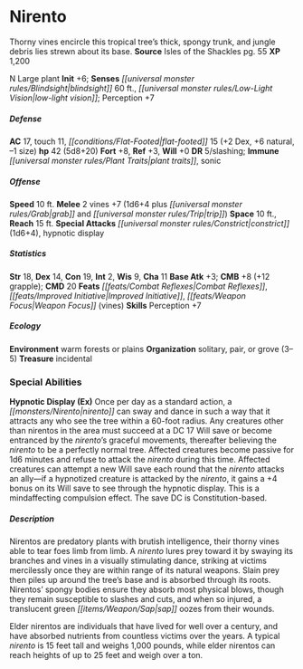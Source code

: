 ﻿---
cssclass: [monsters]
title1: Nirento
desc_short: Thorny vines encircle this tropical tree's thick, spongy trunk, and jungle
  debris lies strewn about its base.
title2: Nirento
CR: 4
sources:
- name: Isles of the Shackles
  page: 55
  link: http://paizo.com/products/btpy8qzx?Pathfinder-Campaign-Setting-Isles-of-the-Shackles
XP: 1200
alignment: N
size: Large
type: plant
initiative:
  bonus: 6
senses:
  blindsight: 60
  low-light vision: true
AC:
  AC: 17
  touch: 11
  flat_footed: 15
  components:
    dex: 2
    natural: 6
    size: -1
HP:
  HP: 42
  long: 5d8+20
saves:
  fort: 8
  ref: 3
  will: 0
DR:
- amount: 5
  weakness: slashing
immunities:
- plant traits
- sonic
speeds:
  base: 10
attacks:
  melee:
  - - text: 2 vines +7 (1d6+4 plus grab and trip)
      entries:
      - - damage: 1d6+4
        - effect: grab
        - effect: trip
      count: 2
      attack: vines
      bonus:
      - 7
  special:
  - constrict (1d6+4)
  - hypnotic display
space: 10
reach: 15
ability_scores:
  STR: 18
  DEX: 14
  CON: 19
  INT: 2
  WIS: 9
  CHA: 11
BAB: 3
CMB: 8
CMB_other: +12 grapple
CMD: 20
feats:
- name: Combat Reflexes
- name: Improved Initiative
- name: Weapon Focus (vines)
skills:
  Perception: 7
ecology:
  environment: warm forests or plains
  organization: solitary, pair, or grove (3-5)
  treasure_type: incidental
special_abilities:
  Hypnotic Display (Ex): Once per day as a standard action, a nirento can sway and
    dance in such a way that it attracts any who see the tree within a 60-foot radius.
    Any creatures other than nirentos in the area must succeed at a DC 17 Will save
    or become entranced by the nirento's graceful movements, thereafter believing
    the nirento to be a perfectly normal tree. Affected creatures become passive for
    1d6 minutes and refuse to attack the nirento during this time. Affected creatures
    can attempt a new Will save each round that the nirento attacks an ally-if a hypnotized
    creature is attacked by the nirento, it gains a +4 bonus on its Will save to see
    through the hypnotic display. This is a mindaffecting compulsion effect. The save
    DC is Constitution-based.
desc_long: |-
  Nirentos are predatory plants with brutish intelligence, their thorny vines able to tear foes limb from limb. A nirento lures prey toward it by swaying its branches and vines in a visually stimulating dance, striking at victims mercilessly once they are within range of its natural weapons. Slain prey then piles up around the tree's base and is absorbed through its roots. Nirentos' spongy bodies ensure they absorb most physical blows, though they remain susceptible to slashes and cuts, and when so injured, a translucent green sap oozes from their wounds.

  Elder nirentos are individuals that have lived for well over a century, and have absorbed nutrients from countless victims over the years. A typical nirento is 15 feet tall and weighs 1,000 pounds, while elder nirentos can reach heights of up to 25 feet and weigh over a ton.

---

# Nirento
Thorny vines encircle this tropical tree’s thick, spongy trunk, and jungle debris lies strewn about its base.
**Source** Isles of the Shackles pg. 55
**XP** 1,200

N Large plant
**Init** +6; **Senses** _[[universal monster rules/Blindsight|blindsight]]_ 60 ft., _[[universal monster rules/Low-Light Vision|low-light vision]]_; Perception +7

##### Defense

**AC** 17, touch 11, _[[conditions/Flat-Footed|flat-footed]]_ 15 (+2 Dex, +6 natural, –1 size)
**hp** 42 (5d8+20)
**Fort** +8, **Ref** +3, **Will** +0
**DR** 5/slashing; **Immune** _[[universal monster rules/Plant Traits|plant traits]]_, sonic

##### Offense
**Speed** 10 ft.
**Melee** 2 vines +7 (1d6+4 plus _[[universal monster rules/Grab|grab]]_ and _[[universal monster rules/Trip|trip]]_)
**Space** 10 ft., **Reach** 15 ft.
**Special Attacks** _[[universal monster rules/Constrict|constrict]]_ (1d6+4), hypnotic display

##### Statistics
**Str** 18, **Dex** 14, **Con** 19, **Int** 2, **Wis** 9, **Cha** 11
**Base Atk** +3; **CMB** +8 (+12 grapple); **CMD** 20
**Feats** _[[feats/Combat Reflexes|Combat Reflexes]]_, _[[feats/Improved Initiative|Improved Initiative]]_, _[[feats/Weapon Focus|Weapon Focus]]_ (vines)
**Skills** Perception +7

##### Ecology

**Environment** warm forests or plains
**Organization** solitary, pair, or grove (3–5)
**Treasure** incidental

### Special Abilities

**Hypnotic Display (Ex)** Once per day as a standard action, a _[[monsters/Nirento|nirento]]_ can sway and dance in such a way that it attracts any who see the tree within a 60-foot radius. Any creatures other than nirentos in the area must succeed at a DC 17 Will save or become entranced by the _nirento_’s graceful movements, thereafter believing the _nirento_ to be a perfectly normal tree. Affected creatures become passive for 1d6 minutes and refuse to attack the _nirento_ during this time. Affected creatures can attempt a new Will save each round that the _nirento_ attacks an ally—if a hypnotized creature is attacked by the _nirento_, it gains a +4 bonus on its Will save to see through the hypnotic display. This is a mindaffecting compulsion effect. The save DC is Constitution-based.

##### Description

Nirentos are predatory plants with brutish intelligence, their thorny vines able to tear foes limb from limb. A _nirento_ lures prey toward it by swaying its branches and vines in a visually stimulating dance, striking at victims mercilessly once they are within range of its natural weapons. Slain prey then piles up around the tree’s base and is absorbed through its roots. Nirentos’ spongy bodies ensure they absorb most physical blows, though they remain susceptible to slashes and cuts, and when so injured, a translucent green _[[items/Weapon/Sap|sap]]_ oozes from their wounds.

Elder nirentos are individuals that have lived for well over a century, and have absorbed nutrients from countless victims over the years. A typical _nirento_ is 15 feet tall and weighs 1,000 pounds, while elder nirentos can reach heights of up to 25 feet and weigh over a ton.